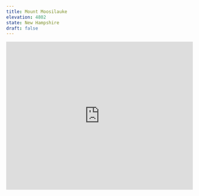 ```yaml
---
title: Mount Moosilauke 
elevation: 4802
state: New Hampshire
draft: false
---
```

<iframe class="alltrails" src="https://www.alltrails.com/widget/trail/us/new-hampshire/beaver-brook-trail-to-mount-moosilauke?u=i&sh=q5vqbr" width="100%" height="400" frameBorder="0" scrolling="no" marginHeight="0" marginWidth="0" title="AllTrails: Trail Guides and Maps for Hiking, Camping, and Running"></iframe>
